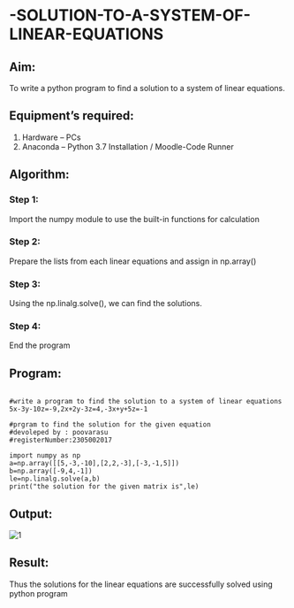# -SOLUTION-TO-A-SYSTEM-OF-LINEAR-EQUATIONS
## Aim:
To write a python program to find a solution to a system of linear equations.
## Equipment’s required:
1. 	Hardware – PCs
2. 	Anaconda – Python 3.7 Installation / Moodle-Code Runner
## Algorithm:
### Step 1: 
Import the numpy module to use the built-in functions for calculation
### Step 2: 
Prepare the lists from each linear equations and assign in np.array()
### Step 3: 
Using the np.linalg.solve(), we can find the solutions.
### Step 4: 
End the program
## Program:
```

#write a program to find the solution to a system of linear equations 5x-3y-10z=-9,2x+2y-3z=4,-3x+y+5z=-1

#prgram to find the solution for the given equation 
#devoleped by : poovarasu
#registerNumber:2305002017

import numpy as np
a=np.array([[5,-3,-10],[2,2,-3],[-3,-1,5]])
b=np.array([-9,4,-1])
le=np.linalg.solve(a,b)
print("the solution for the given matrix is",le)
```
## Output:
![1](https://github.com/Poovarasu8/-SOLUTION-TO-A-SYSTEM-OF-LINEAR-EQUATIONS/assets/155505954/0cd26a13-8d9f-42d4-8713-34551d9fa8e6)
## Result: 
Thus the solutions for the linear equations are successfully solved using python program

